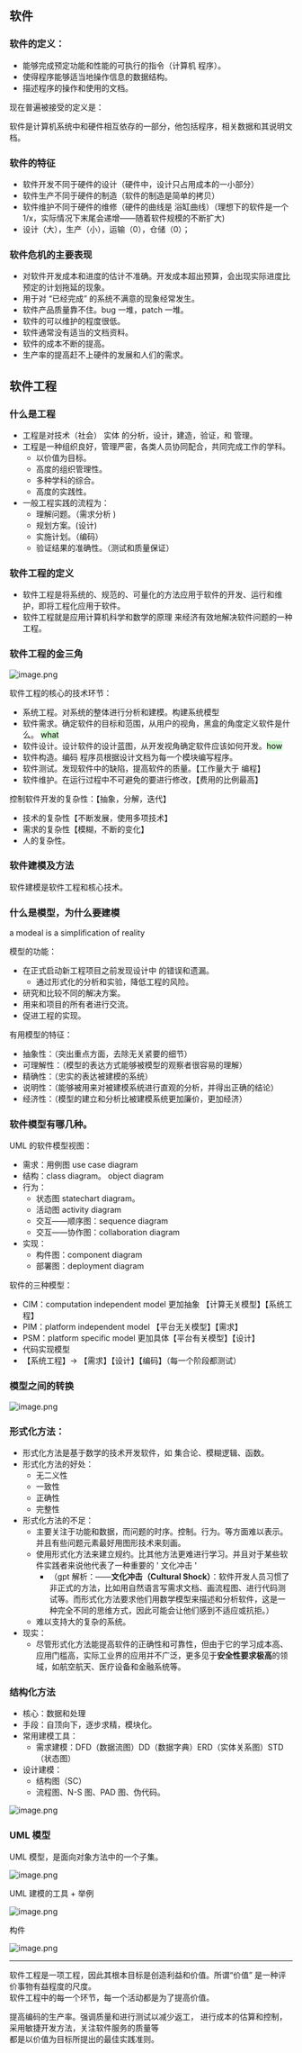 ## 软件

### 软件的定义：

- 能够完成预定功能和性能的可执行的指令（计算机 程序）。
- 使得程序能够适当地操作信息的数据结构。
- 描述程序的操作和使用的文档。

现在普遍被接受的定义是：

软件是计算机系统中和硬件相互依存的一部分，他包括程序，相关数据和其说明文档。

### 软件的特征

- 软件开发不同于硬件的设计（硬件中，设计只占用成本的一小部分）
- 软件生产不同于硬件的制造（软件的制造是简单的拷贝）
- 软件维护不同于硬件的维修（硬件的曲线是 浴缸曲线）（理想下的软件是一个 1/x，实际情况下末尾会递增——随着软件规模的不断扩大)
- 设计（大），生产（小），运输（0），仓储（0）；

### 软件危机的主要表现

- 对软件开发成本和进度的估计不准确。开发成本超出预算，会出现实际进度比预定的计划拖延的现象。
- 用于对 “已经完成” 的系统不满意的现象经常发生。
- 软件产品质量靠不住。bug 一堆，patch 一堆。
- 软件的可以维护的程度很低。
- 软件通常没有适当的文档资料。
- 软件的成本不断的提高。
- 生产率的提高赶不上硬件的发展和人们的需求。

## 软件工程

### 什么是工程

- 工程是对技术（社会） 实体 的分析，设计，建造，验证，和 管理。
- 工程是一种组织良好，管理严密，各类人员协同配合，共同完成工作的学科。
	- 以价值为目标。
	- 高度的组织管理性。
	- 多种学科的综合。
	- 高度的实践性。
- 一般工程实践的流程为：
	- 理解问题。（需求分析 )
	- 规划方案。(设计)
	- 实施计划。（编码）
	- 验证结果的准确性。（测试和质量保证）

### 软件工程的定义

- 软件工程是将系统的、规范的、可量化的方法应用于软件的开发、运行和维护，即将工程化应用于软件。
- 软件工程就是应用计算机科学和数学的原理 来经济有效地解决软件问题的一种工程。

### 软件工程的金三角

![image.png](https://raw.githubusercontent.com/psychonaut1f/mac/main/2025/20250306174759498.png)



软件工程的核心的技术环节：

- 系统工程。对系统的整体进行分析和建模。构建系统模型
- 软件需求。确定软件的目标和范围，从用户的视角，黑盒的角度定义软件是什么。 <mark style="background: #BBFABBA6;">what</mark>
- 软件设计。设计软件的设计蓝图，从开发视角确定软件应该如何开发。<mark style="background: #BBFABBA6;">how</mark>
- 软件构造。编码 程序员根据设计文档为每一个模块编写程序。
- 软件测试。发现软件中的缺陷，提高软件的质量。【工作量大于 编程】
- 软件维护。在运行过程中不可避免的要进行修改，【费用的比例最高】

控制软件开发的复杂性：【抽象，分解，迭代】

- 技术的复杂性【不断发展，使用多项技术】
- 需求的复杂性【模糊，不断的变化】
- 人的复杂性。

### 软件建模及方法

软件建模是软件工程和核心技术。

### 什么是模型，为什么要建模

a modeal is a simplification of reality

模型的功能：

- 在正式启动新工程项目之前发现设计中 的错误和遗漏。
	- 通过形式化的分析和实验，降低工程的风险。
- 研究和比较不同的解决方案。
- 用来和项目的所有者进行交流。
- 促进工程的实现。


有用模型的特征：

- 抽象性：（突出重点方面，去除无关紧要的细节）
- 可理解性：（模型的表达方式能够被模型的观察者很容易的理解）
- 精确性：（忠实的表达被建模的系统）
- 说明性：（能够被用来对被建模系统进行直观的分析，并得出正确的结论）
- 经济性：（模型的建立和分析比被建模系统更加廉价，更加经济）

### 软件模型有哪几种。

UML 的软件模型视图：

- 需求：用例图 use case diagram
- 结构：class diagram。 object diagram
- 行为：
	- 状态图 statechart diagram。
	- 活动图 activity diagram
	- 交互——顺序图：sequence diagram
	- 交互——协作图：collaboration diagram
- 实现：
	- 构件图：component diagram
	- 部署图：deployment diagram

软件的三种模型：

- CIM：computation independent model 更加抽象 【计算无关模型】【系统工程】
- PIM：platform independent model 【平台无关模型】【需求】
- PSM：platform specific model 更加具体【平台有关模型】【设计】
- 代码实现模型
- 【系统工程】$\displaystyle \to$ 【需求】【设计】【编码】（每一个阶段都测试）

### 模型之间的转换

![image.png](https://raw.githubusercontent.com/psychonaut1f/mac/main/2025/20250306181435856.png)

### 形式化方法：

- 形式化方法是基于数学的技术开发软件，如 集合论、模糊逻辑、函数。
- 形式化方法的好处：
	- 无二义性
	- 一致性
	- 正确性
	- 完整性
- 形式化方法的不足：
	- 主要关注于功能和数据，而问题的时序。控制。行为。等方面难以表示。并且有些问题元素最好用图形技术来刻画。
	- 使用形式化方法来建立规约。比其他方法更难进行学习。并且对于某些软件实践者来说他代表了一种重要的 ' 文化冲击 '
		- （gpt 解析：——**文化冲击（Cultural Shock）**：软件开发人员习惯了非正式的方法，比如用自然语言写需求文档、画流程图、进行代码测试等。而形式化方法要求他们用数学模型来描述和分析软件，这是一种完全不同的思维方式，因此可能会让他们感到不适应或抗拒。）
	- 难以支持大的复杂的系统。
- 现实：
	- 尽管形式化方法能提高软件的正确性和可靠性，但由于它的学习成本高、应用门槛高，实际工业界的应用并不广泛，更多见于**安全性要求极高**的领域，如航空航天、医疗设备和金融系统等。

### 结构化方法

- 核心：数据和处理
- 手段：自顶向下，逐步求精，模块化。
- 常用建模工具：
	- 需求建模：DFD（数据流图）DD（数据字典）ERD（实体关系图）STD （状态图）
- 设计建模：
	- 结构图（SC）
	- 流程图、N-S 图、PAD 图、伪代码。

![image.png](https://raw.githubusercontent.com/psychonaut1f/mac/main/2025/20250306183229181.png)

### UML 模型

UML 模型，是面向对象方法中的一个子集。

![image.png](https://raw.githubusercontent.com/psychonaut1f/mac/main/2025/20250306183326621.png)

UML 建模的工具 + 举例

![image.png](https://raw.githubusercontent.com/psychonaut1f/mac/main/2025/20250306183544586.png)

构件

![image.png](https://raw.githubusercontent.com/psychonaut1f/mac/main/2025/20250306183604531.png)




---


软件工程是一项工程，因此其根本目标是创造利益和价值。所谓“价值” 是一种评价事物有益程度的尺度。  
软件工程中的每一个环节，每一个活动都是为了提高价值。

提高编码的生产率。强调质量和进行测试以减少返工， 进行成本的估算和控制，采用敏捷开发方法，关注软件服务的质量等  
都是以价值为目标所提出的最佳实践准则。
